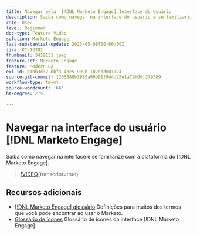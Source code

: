 ```yaml
---
title: Navegar pela  [!DNL Marketo Engage] Interface do Usuário
description: Saiba como navegar na interface do usuário e se familiarizar com a plataforma  [!DNL Marketo Engage] .
role: User
level: Beginner
doc-type: Feature Video
solution: Marketo Engage
last-substantial-update: 2023-05-08T00:00:00Z
jira: KT-13202
thumbnail: 3419131.jpeg
feature-set: Marketo Engage
feature: Modern UX
exl-id: b1bb3d32-bbf3-48e5-999b-102ddd501124
source-git-commit: 1205848b1985a99b91f9d4d25e1a79f0df379589
workflow-type: tm+mt
source-wordcount: '66'
ht-degree: 27%

---
```


# Navegar na interface do usuário [!DNL Marketo Engage]

Saiba como navegar na interface e se familiarize com a plataforma do [!DNL Marketo Engage].

>[!VIDEO](https://video.tv.adobe.com/v/3450431/?learn=on&captions=por_br){transcript=true}

## Recursos adicionais

* [[!DNL Marketo Engage] glossário](https://experienceleague.adobe.com/docs/marketo/using/getting-started-with-marketo/marketo-glossary.html?lang=pt-BR)
Definições para muitos dos termos que você pode encontrar ao usar o Marketo.
* [Glossário de ícones](https://experienceleague.adobe.com/docs/marketo/using/product-docs/marketo-engage-modern-ux/icon-glossary.html?lang=pt-BR)
Glossário de ícones da interface [!DNL Marketo Engage].
